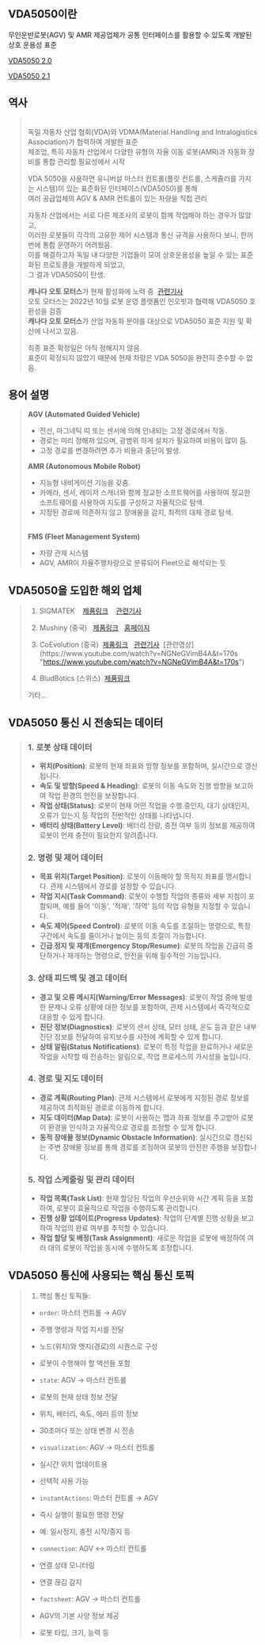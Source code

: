 
## VDA5050이란

무인운반로봇(AGV) 및 AMR 제공업체가 공통 인터페이스를 활용할 수 있도록 개발된 상호 운용성 표준

[VDA5050 2.0](https://bluebotics.com/wp-content/uploads/2022/10/VDA-5050-Recommendation.pdf "https://bluebotics.com/wp-content/uploads/2022/10/VDA-5050-Recommendation.pdf")

[VDA5050 2.1](https://github.com/VDA5050/VDA5050/blob/main/VDA5050_EN.md "https://github.com/VDA5050/VDA5050/blob/main/VDA5050_EN.md")

  

## **역사**

>    
> 독일 자동차 산업 협회(VDA)와 VDMA(Material Handling and Intralogistics Association)가 협력하여 개발한 표준  
> 제조업, 특히 자동차 산업에서 다양한 유형의 자율 이동 로봇(AMR)과 자동화 장비를 통합 관리할 필요성에서 시작  
>   
> VDA 5050을 사용하면 유니버설 마스터 컨트롤(플릿 컨트롤, 스케줄러를 가지는 시스템)이 있는 표준화된 인터페이스(VDA5050)를 통해  
> 여러 공급업체의 AGV & AMR 컨트롤이 있는 차량을 직접 관리  
>   
> 자동차 산업에서는 서로 다른 제조사의 로봇이 함께 작업해야 하는 경우가 많았고,   
> 이러한 로봇들이 각각의 고유한 제어 시스템과 통신 규격을 사용하다 보니, 한꺼번에 통합 운영하기 어려웠음.  
> 이를 해결하고자 독일 내 다양한 기업들이 모여 상호운용성을 높일 수 있는 표준화된 프로토콜을 개발하게 되었고,   
> 그 결과 VDA5050이 탄생.  
>   
> **캐나다 오토 모터스**가 현재 활성화에 노력 중  [관련기사](http://m.irobotnews.com/news/articleView.html?idxno=31607#:~:text=VDA5050%20%ED%91%9C%EC%A4%80%EC%9D%80%20%EB%AC%B4%EC%9D%B8%EC%9A%B4%EB%B0%98,%EC%97%90%20%EC%9E%88%EC%96%B4%EC%84%9C%20%ED%8A%B9%ED%9E%88%20%EC%A4%91%EC%9A%94%ED%95%98%EB%8B%A4. "http://m.irobotnews.com/news/articleView.html?idxno=31607#:~:text=VDA5050%20%ED%91%9C%EC%A4%80%EC%9D%80%20%EB%AC%B4%EC%9D%B8%EC%9A%B4%EB%B0%98,%EC%97%90%20%EC%9E%88%EC%96%B4%EC%84%9C%20%ED%8A%B9%ED%9E%88%20%EC%A4%91%EC%9A%94%ED%95%98%EB%8B%A4.")  
> 오토 모터스는 2022년 10월 로봇 운영 플랫폼인 인오빗과 협력해 VDA5050 호환성을 검증   
> **캐나다 오토 모터스**가 산업 자동화 분야를 대상으로 VDA5050 표준 지원 및 확산에 나서고 있음.  
>   
> 최종 표준 확정일은 아직 정해지지 않음.  
> 표준이 확정되지 않았기 때문에 현재 차량은 VDA 5050을 완전히 준수할 수 없음.  
>   
>   

  

  

## **용어 설명**

> **AGV (Automated Guided Vehicle)**
> 
> - 전선, 마그네틱 띠 또는 센서에 의해 안내되는 고정 경로에서 작동.
> - 경로는 미리 정해져 있으며, 광범위 하게 설치가 필요하여 비용이 많이 듬.
> - 고정 경로를 변경하려면 추가 비용과 중단이 발생.
> 
>   
> 
> **AMR (Autonomous Mobile Robot)**
> 
> - 지능형 내비게이션 기능을 갖춤.
> - 카메라, 센서, 레이저 스캐너와 함께 정교한 소프트웨어를 사용하여 정교한 소프트웨어를 사용하여 지도를 구성하고 자율적으로 탐색.
> - 지정된 경로에 의존하지 않고 장애물을 감지, 최적의 대체 경로 탐색.
> 
>    
> **FMS (Fleet Management System)**   
> 
> - 차량 관제 시스템
> - AGV, AMR이 자율주행차량으로 분류되어 Fleet으로 해석되는 듯
> 
>   

  

  

  

## VDA5050을 도입한 해외 업체

> 1. SIGMATEK    [제품링크](https://www.sigmatek-automation.com/en/products/special-applications/fts-amr-automation/slamloc/ "https://www.sigmatek-automation.com/en/products/special-applications/fts-amr-automation/slamloc/")    [관련기사](https://news.yeogie.com/entry/269343 "https://news.yeogie.com/entry/269343")
> 2. Mushiny (중국)   [제품링크](https://kr.mushiny.com/iRMS-Robot-Management-Software.html "https://kr.mushiny.com/iRMS-Robot-Management-Software.html")   [홈페이지](https://kr.mushiny.com/ "https://kr.mushiny.com/")
> 3. CoEvolution (중국)  [제품링크](https://coevolution.ai/en/server/rcs/ "https://coevolution.ai/en/server/rcs/")   [관련기사](https://www.robotics247.com/article/coevolution_to_exhibit_mobile_robot_orchestration_platform_at_promat_2023 "https://www.robotics247.com/article/coevolution_to_exhibit_mobile_robot_orchestration_platform_at_promat_2023")  [관련영상](https://www.youtube.com/watch?v=NGNeGVimB4A&t=170s "https://www.youtube.com/watch?v=NGNeGVimB4A&t=170s")  
>     
> 4. BludBotics (스위스)  [제품링크](https://bluebotics.com/autonomous-navigation-technology/ant-server-fleet-software/#watch "https://bluebotics.com/autonomous-navigation-technology/ant-server-fleet-software/#watch") 
> 
> 기타...

  

  

  

## VDA5050 통신 시 전송되는 데이터

> ### 1. **로봇 상태 데이터**
> 
> - **위치(Position)**: 로봇의 현재 좌표와 방향 정보를 포함하며, 실시간으로 갱신됩니다.
> - **속도 및 방향(Speed & Heading)**: 로봇의 이동 속도와 진행 방향을 보고하여 작업 환경의 안전을 보장합니다.
> - **작업 상태(Status)**: 로봇이 현재 어떤 작업을 수행 중인지, 대기 상태인지, 오류가 있는지 등 작업의 전반적인 상태를 나타냅니다.
> - **배터리 상태(Battery Level)**: 배터리 잔량, 충전 여부 등의 정보를 제공하여 로봇이 언제 충전이 필요한지 알려줍니다.
> 
>   
> 
> ### 2. **명령 및 제어 데이터**
> 
> - **목표 위치(Target Position)**: 로봇이 이동해야 할 목적지 좌표를 명시합니다. 관제 시스템에서 경로를 설정할 수 있습니다.
> - **작업 지시(Task Command)**: 로봇이 수행할 작업의 종류와 세부 지침이 포함되며, 예를 들어 '이동', '적재', '하역' 등의 작업 유형을 지정할 수 있습니다.
> - **속도 제어(Speed Control)**: 로봇의 이동 속도를 조절하는 명령으로, 특정 구간에서 속도를 줄이거나 높이는 등의 조절이 가능합니다.
> - **긴급 정지 및 재개(Emergency Stop/Resume)**: 로봇의 작업을 긴급히 중단하거나 재개하는 명령으로, 안전을 위해 필수적인 기능입니다.
> 
>   
> 
> ### 3. **상태 피드백 및 경고 데이터**
> 
> - **경고 및 오류 메시지(Warning/Error Messages)**: 로봇이 작업 중에 발생한 문제나 오류 상황에 대한 정보를 포함하여, 관제 시스템에서 즉각적으로 대응할 수 있게 합니다.
> - **진단 정보(Diagnostics)**: 로봇의 센서 상태, 모터 상태, 온도 등과 같은 내부 진단 정보를 전달하여 유지보수를 사전에 계획할 수 있게 합니다.
> - **상태 알림(Status Notifications)**: 로봇이 특정 작업을 완료하거나 새로운 작업을 시작할 때 전송하는 알림으로, 작업 프로세스의 가시성을 높입니다.
> 
>   
> 
> ### 4. **경로 및 지도 데이터**
> 
> - **경로 계획(Routing Plan)**: 관제 시스템에서 로봇에게 지정된 경로 정보를 제공하여 최적화된 경로로 이동하게 합니다.
> - **지도 데이터(Map Data)**: 로봇이 사용하는 맵과 좌표 정보를 주고받아 로봇이 환경을 인식하고 자율적으로 경로를 조정할 수 있게 합니다.
> - **동적 장애물 정보(Dynamic Obstacle Information)**: 실시간으로 갱신되는 주변 장애물 정보를 통해 경로를 조정하여 로봇의 안전한 주행을 보장합니다.
> 
>   
> 
> ### 5. **작업 스케줄링 및 관리 데이터**
> 
> - **작업 목록(Task List)**: 현재 할당된 작업의 우선순위와 시간 계획 등을 포함하여, 로봇이 효율적으로 작업을 수행하도록 관리합니다.
> - **진행 상황 업데이트(Progress Updates)**: 작업의 단계별 진행 상황을 보고하여 작업의 완료 여부를 추적할 수 있습니다.
> - **작업 할당 및 배정(Task Assignment)**: 새로운 작업을 로봇에 배정하여 여러 대의 로봇이 작업을 동시에 수행하도록 조정합니다.
> 
>   
> 
>   

  

  

## VDA5050 통신에 사용되는 핵심 통신 토픽

> 1. 핵심 통신 토픽들:
> 
> - `order`: 마스터 컨트롤 → AGV
> 
> - 주행 명령과 작업 지시를 전달
> - 노드(위치)와 엣지(경로)의 시퀀스로 구성
> - 로봇이 수행해야 할 액션들 포함
> 
> - `state`: AGV → 마스터 컨트롤
> 
> - 로봇의 현재 상태 정보 전달
> - 위치, 배터리, 속도, 에러 등의 정보
> - 30초마다 또는 상태 변경 시 전송
> 
> - `visualization`: AGV → 마스터 컨트롤
> 
> - 실시간 위치 업데이트용
> - 선택적 사용 가능
> 
> - `instantActions`: 마스터 컨트롤 → AGV
> 
> - 즉시 실행이 필요한 명령 전달
> - 예: 일시정지, 충전 시작/중지 등
> 
> - `connection`: AGV ↔ 마스터 컨트롤
> 
> - 연결 상태 모니터링
> - 연결 끊김 감지
> 
> - `factsheet`: AGV → 마스터 컨트롤
> 
> - AGV의 기본 사양 정보 제공
> - 로봇 타입, 크기, 능력 등
> 
>